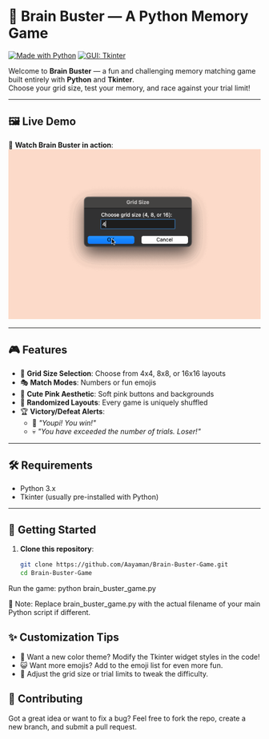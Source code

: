 # 🧠 Brain Buster — A Python Memory Game

[![Made with Python](https://img.shields.io/badge/Made%20with-Python-blue.svg)](https://www.python.org/)
[![GUI: Tkinter](https://img.shields.io/badge/GUI-Tkinter-green.svg)](https://wiki.python.org/moin/TkInter)

Welcome to **Brain Buster** — a fun and challenging memory matching game built entirely with **Python** and **Tkinter**.  
Choose your grid size, test your memory, and race against your trial limit!

---

## 🖼️ Live Demo

🎥 **Watch Brain Buster in action**:  
[![Game Demo](Game%20Demo/BrainBusterGameDemo4.gif)](Game%20Demo/BrainBusterGameDemo4.gif)


---

## 🎮 Features

- 🧩 **Grid Size Selection**: Choose from 4x4, 8x8, or 16x16 layouts  
- 🎭 **Match Modes**: Numbers or fun emojis  
- 🌸 **Cute Pink Aesthetic**: Soft pink buttons and backgrounds  
- 🔄 **Randomized Layouts**: Every game is uniquely shuffled  
- 🏆 **Victory/Defeat Alerts**:
  - 🎉 _"Youpi! You win!"_
  - 💀 _"You have exceeded the number of trials. Loser!"_

---

## 🛠 Requirements

- Python 3.x  
- Tkinter (usually pre-installed with Python)

---

## 🚀 Getting Started

1. **Clone this repository**:
   ```bash
   git clone https://github.com/Aayaman/Brain-Buster-Game.git
   cd Brain-Buster-Game
Run the game:
python brain_buster_game.py

📂 Note: Replace brain_buster_game.py with the actual filename of your main Python script if different.

## ✨ Customization Tips

- 🎨 Want a new color theme? Modify the Tkinter widget styles in the code!
- 😺 Want more emojis? Add to the emoji list for even more fun.
- 📏 Adjust the grid size or trial limits to tweak the difficulty.

## 🤝 Contributing

Got a great idea or want to fix a bug?
Feel free to fork the repo, create a new branch, and submit a pull request.